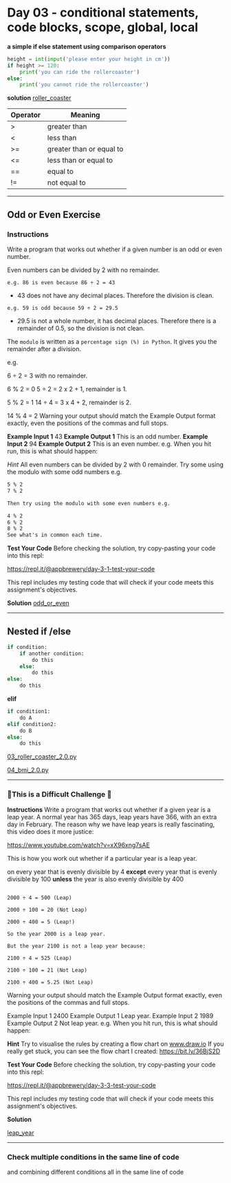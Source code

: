 # Day 03 - conditional statements, code blocks, scope, global, local

**a simple if else statement using comparison operators**

```python
height = int(input('please enter your height in cm'))
if height >= 120:
    print('you can ride the rollercoaster')
else:
    print('you cannot ride the rollercoaster')
```

**solution**
[roller_coaster](exercises/01_roller_coaster.py)

| Operator    | Meaning    |
| ------------- | ------------- |
| >         | greater than         |
| <           | less than        |
| >=          | greater than or equal to |
| <=          | less than or equal to |
| ==          | equal to |
| !=          | not equal to |

---

## Odd or Even Exercise

### Instructions

Write a program that works out whether if a given number is an odd or even number.

Even numbers can be divided by 2 with no remainder.

`e.g. 86 is even because 86 ÷ 2 = 43`

- 43 does not have any decimal places. Therefore the division is clean.

`e.g. 59 is odd because 59 ÷ 2 = 29.5`

- 29.5 is not a whole number, it has decimal places. Therefore there is a remainder of 0.5, so the division is not clean.

The `modulo` is written as a `percentage sign (%) in Python`. It gives you the remainder after a division.

e.g.

6 ÷ 2 = 3 with no remainder.

6 % 2 = 0
5 ÷ 2 = 2 x 2 + 1, remainder is 1.

5 % 2 = 1
14 ÷ 4 = 3 x 4 + 2, remainder is 2.

14 % 4 = 2
Warning your output should match the Example Output format exactly, even the positions of the commas and full stops.

**Example Input 1**
43
**Example Output 1**
This is an odd number.
**Example Input 2**
94
**Example Output 2**
This is an even number.
e.g. When you hit run, this is what should happen:



_Hint_
All even numbers can be divided by 2 with 0 remainder.
Try some using the modulo with some odd numbers e.g.

```3 % 2
5 % 2
7 % 2

Then try using the modulo with some even numbers e.g.

4 % 2
6 % 2
8 % 2
See what's in common each time.
```

**Test Your Code**
Before checking the solution, try copy-pasting your code into this repl:

https://repl.it/@appbrewery/day-3-1-test-your-code

This repl includes my testing code that will check if your code meets this assignment's objectives.

**Solution**
[odd_or_even](exercises/02_odd_or_even.py)

---

## Nested if /else

```python
if condition:
    if another condition:
        do this
    else:
        do this
else:
    do this
```

**elif**

```python
if condition1:
    do A
elif condition2:
    do B
else:
    do this
```

[03_roller_coaster_2.0.py](exercises/03_roller_coaster_2.0.py)

[04_bmi_2.0.py](exercises/04_bmi_2.0.py)

---

### 💪This is a Difficult Challenge 💪

**Instructions**
Write a program that works out whether if a given year is a leap year. A normal year has 365 days, leap years have 366, with an extra day in February. The reason why we have leap years is really fascinating, this video does it more justice:

https://www.youtube.com/watch?v=xX96xng7sAE

This is how you work out whether if a particular year is a leap year.

on every year that is evenly divisible by 4 **except** every year that is evenly divisible by 100 **unless** the year is also evenly divisible by 400

```e.g. The year 2000:

2000 ÷ 4 = 500 (Leap)

2000 ÷ 100 = 20 (Not Leap)

2000 ÷ 400 = 5 (Leap!)

So the year 2000 is a leap year.

But the year 2100 is not a leap year because:

2100 ÷ 4 = 525 (Leap)

2100 ÷ 100 = 21 (Not Leap)

2100 ÷ 400 = 5.25 (Not Leap)
```
Warning your output should match the Example Output format exactly, even the positions of the commas and full stops.

Example Input 1
2400
Example Output 1
Leap year.
Example Input 2
1989
Example Output 2
Not leap year.
e.g. When you hit run, this is what should happen:



**Hint**
Try to visualise the rules by creating a flow chart on www.draw.io
If you really get stuck, you can see the flow chart I created:
https://bit.ly/36BjS2D

**Test Your Code**
Before checking the solution, try copy-pasting your code into this repl:

https://repl.it/@appbrewery/day-3-3-test-your-code

This repl includes my testing code that will check if your code meets this assignment's objectives.

**Solution**

[leap_year](exercises/05_leap_year.py)

---

### Check multiple conditions in the same line of code 

and combining different conditions all in the same line of code

```python



```

